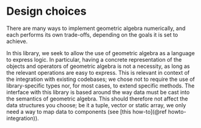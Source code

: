 # Design choices

There are many ways to implement geometric algebra numerically, and each performs its own trade-offs, depending on the goals it is set to achieve.

In this library, we seek to allow the use of geometric algebra as a language to express logic. In particular, having a concrete representation of the objects and operators of geometric algebra is not a necessity, as long as the relevant operations are easy to express. This is relevant in context of the integration with existing codebases; we chose not to require the use of library-specific types nor, for most cases, to extend specific methods. The interface with this library is based around the way data must be cast into the semantics of geometric algebra. This should therefore not affect the data structures you choose; be it a tuple, vector or static array, we only need a way to map data to components (see [this how-to](@ref howto-integration)).
